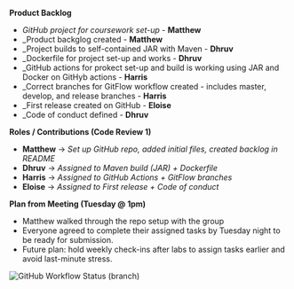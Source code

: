 **Product Backlog**
- _GitHub project for coursework set-up_ - **Matthew**
- _Product backglog created - **Matthew**
- _Project builds to self-contained JAR with Maven - **Dhruv**
- _Dockerfile for project set-up and works - **Dhruv**
- _GitHub actions for prokect set-up and build is working using JAR and Docker on GitHyb actions - **Harris**
- _Correct branches for GitFlow workflow created - includes master, develop, and release branches - **Harris**
- _First release created on GitHub - **Eloise**
- _Code of conduct defined - **Dhruv**

**Roles / Contributions (Code Review 1)**
- **Matthew** -> _Set up GitHub repo, added initial files, created backlog in README_
- **Dhruv** -> _Assigned to Maven build (JAR) + Dockerfile_
- **Harris** -> _Assigned to GitHub Actions + GitFlow branches_
- **Eloise** -> _Assigned to First release + Code of conduct_

**Plan from Meeting (Tuesday @ 1pm)**
- Matthew walked through the repo setup with the group
- Everyone agreed to complete their assigned tasks by Tuesday night to be ready for submission.
- Future plan: hold weekly check-ins after labs to assign tasks earlier and avoid last-minute stress.


![GitHub Workflow Status (branch)](https://img.shields.io/badge/Harris-Taylor-darkblue)
